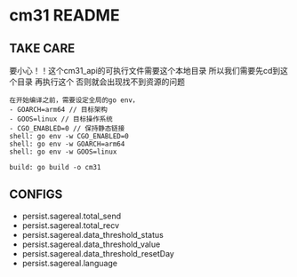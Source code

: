 # cm31 README

## TAKE CARE

要小心！！这个cm31_api的可执行文件需要这个本地目录
所以我们需要先cd到这个目录 再执行这个 否则就会出现找不到资源的问题

``` text
在开始编译之前，需要设定全局的go env，
- GOARCH=arm64 // 目标架构
- GOOS=linux // 目标操作系统
- CGO_ENABLED=0 // 保持静态链接
shell: go env -w CGO_ENABLED=0
shell: go env -w GOARCH=arm64
shell: go env -w GOOS=linux
```

``` text
build: go build -o cm31
```

## CONFIGS

- persist.sagereal.total_send
- persist.sagereal.total_recv
- persist.sagereal.data_threshold_status
- persist.sagereal.data_threshold_value
- persist.sagereal.data_threshold_resetDay
- persist.sagereal.language
